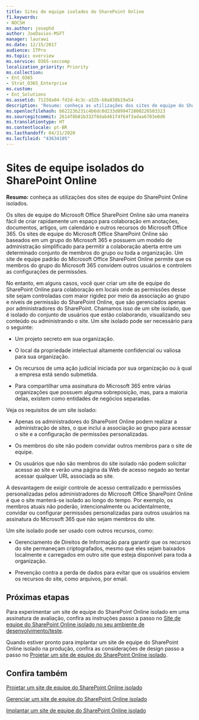 ```yaml
---
title: Sites de equipe isolados do SharePoint Online
f1.keywords:
- NOCSH
ms.author: josephd
author: JoeDavies-MSFT
manager: laurawi
ms.date: 12/15/2017
audience: ITPro
ms.topic: overview
ms.service: O365-seccomp
localization_priority: Priority
ms.collection:
- Ent_O365
- Strat_O365_Enterprise
ms.custom:
- Ent_Solutions
ms.assetid: 71250a04-fd2d-4c3c-a32b-b8a838b19a54
description: 'Resumo: conheça as utilizações dos sites de equipe do SharePoint Online isolados.'
ms.openlocfilehash: b62223b231c4b6dc0d233d899472800226503323
ms.sourcegitcommit: 2614f8b81b332f8dab461f4f64f3adaa6703e0d6
ms.translationtype: HT
ms.contentlocale: pt-BR
ms.lasthandoff: 04/21/2020
ms.locfileid: "43634105"
---
```

# <a name="isolated-sharepoint-online-team-sites"></a>Sites de equipe isolados do SharePoint Online

 **Resumo:** conheça as utilizações dos sites de equipe do SharePoint Online isolados.
  
Os sites de equipe do Microsoft Office SharePoint Online são uma maneira fácil de criar rapidamente um espaço para colaboração em anotações, documentos, artigos, um calendário e outros recursos do Microsoft Office 365. Os sites de equipe do Microsoft Office SharePoint Online são baseados em um grupo do Microsoft 365 e possuem um modelo de administração simplificado para permitir a colaboração aberta entre um determinado conjunto de membros do grupo ou toda a organização. Um site de equipe padrão do Microsoft Office SharePoint Online permite que os membros do grupo do Microsoft 365 convidem outros usuários e controlem as configurações de permissões.
  
No entanto, em alguns casos, você quer criar um site de equipe do SharePoint Online para colaboração em locais onde as permissões desse site sejam controladas com maior rigidez por meio da associação ao grupo e níveis de permissão do SharePoint Online, que são gerenciados apenas por administradores do SharePoint. Chamamos isso de um site isolado, que é isolado do conjunto de usuários que estão colaborando, visualizando seu conteúdo ou administrando o site. Um site isolado pode ser necessário para o seguinte:
  
- Um projeto secreto em sua organização.
    
- O local da propriedade intelectual altamente confidencial ou valiosa para sua organização.
    
- Os recursos de uma ação judicial iniciada por sua organização ou à qual a empresa está sendo submetida.
    
- Para compartilhar uma assinatura do Microsoft 365 entre várias organizações que possuem alguma sobreposição, mas, para a maioria delas, existem como entidades de negócios separadas.
    
Veja os requisitos de um site isolado:
  
- Apenas os administradores do SharePoint Online podem realizar a administração de sites, o que inclui a associação ao grupo para acessar o site e a configuração de permissões personalizadas.
    
- Os membros do site não podem convidar outros membros para o site de equipe.
    
- Os usuários que não são membros do site isolado não podem solicitar acesso ao site e verão uma página da Web de acesso negado ao tentar acessar qualquer URL associada ao site.
    
A desvantagem de exigir controle de acesso centralizado e permissões personalizadas pelos administradores do Microsoft Office SharePoint Online é que o site manterá-se isolado ao longo do tempo. Por exemplo, os membros atuais não poderão, intencionalmente ou acidentalmente, convidar ou configurar permissões personalizadas para outros usuários na assinatura do Microsoft 365 que não sejam membros do site.
  
Um site isolado pode ser usado com outros recursos, como:
  
- Gerenciamento de Direitos de Informação para garantir que os recursos do site permaneçam criptografados, mesmo que eles sejam baixados localmente e carregados em outro site que esteja disponível para toda a organização.
    
- Prevenção contra a perda de dados para evitar que os usuários enviem os recursos do site, como arquivos, por email.
    
## <a name="next-steps"></a>Próximas etapas

Para experimentar um site de equipe do SharePoint Online isolado em uma assinatura de avaliação, confira as instruções passo a passo no [Site de equipe do SharePoint Online isolado no seu ambiente de desenvolvimento/teste](isolated-sharepoint-online-team-site-dev-test-environment.md).
  
Quando estiver pronto para implantar um site de equipe do SharePoint Online isolado na produção, confira as considerações de design passo a passo no [Projetar um site de equipe do SharePoint Online isolado](design-an-isolated-sharepoint-online-team-site.md).
  
## <a name="see-also"></a>Confira também

[Projetar um site de equipe do SharePoint Online isolado](design-an-isolated-sharepoint-online-team-site.md)
  
[Gerenciar um site de equipe do SharePoint Online isolado](manage-an-isolated-sharepoint-online-team-site.md)

[Implantar um site de equipe do SharePoint Online isolado](deploy-an-isolated-sharepoint-online-team-site.md)


